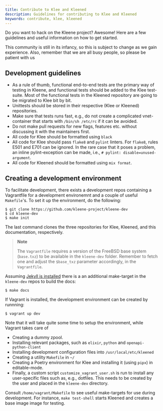 ```yaml
---
title: Contribute to Klee and Kleened
description: Guidelines for contributing to Klee and Kleened
keywords: contribute, klee, kleened
---
```


Do you want to hack on the Kleene project? Awesome!
Here are a few guidelines and useful information on how to get started.

This community is still in its infancy, so this is subject to change as
we gain experience. Also, remember that we are all busy people, so please
be patient with us

## Development guidelines

- As a rule of thumb, functional end-to-end tests are the primary way of testing in
  Kleene, and functional tests should be added to the Klee test-suite. Most of the
  functional tests in the Kleened repository are going to be migrated to Klee bit by bit.
- Unittests should be stored in their respective (Klee or Kleened) repositories.
- Make sure that tests runs fast, e.g., do not create a complicated vnet-container that starts with `/bin/sh /etc/rc`
  if it can be avoided.
- Do not make pull requests for new flags, features etc. without discussing it with
  the maintainers first.
- All code for Klee should be formatted using `black`
- All code for Klee should pass `flake8` and `pylint` linters. For `flake8`, rules E501 and E701 can be ignored.
  In the rare case that it poses a problem, an inline pylint-exception can be made, i.e., `# pylint: disable=unused-argument`.
- All code for Kleened should be formatted using `mix format`.

## Creating a development environment

To facilitate development, there exists a development repos containing a
Vagrantfile for a development environemnt and a couple of useful `Makefile`'s.
To set it up the environment, do the following:

```console
$ git clone https://github.com/kleene-project/kleene-dev
$ cd kleene-dev
$ make init
```

The last command clones the three repositories for Klee, Kleened, and this
documentation, respectively.

> **Note**
>
> The `Vagrantfile` requires a version of the FreeBSD base system (`base.txz`)
> to be available in the `kleene-dev` folder.
> Remember to fetch one and adjust the `$base_txz` parameter accordingly,
> in the `Vagrantfile`.

Assuming [Jekyll is installed](/contribute/contribute-guide/#build-and-preview-the-docs-locally)
there is a an additional make-target in the `kleene-dev` repos to build the
docs:

```console
$ make docs
```

If Vagrant is installed, the development environment can be created by runnning:

```console
$ vagrant up dev
```

Note that it will take quite some time to setup the environment, while Vagrant
takes care of

- Creating a dummy zpool.
- Installing relevant packages, such as `elixir`, `python` and `openapi-python-client`
- Installing development configuration files into `/usr/local/etc/kleened`
- Creating a utility `Makefile` in `~/`
- Creating a Poetry environment for Klee and installing it (using `pipx`) in editable-mode.
- Finally, a custom script `customize_vagrant_user.sh` is run to install any user-specific files such as,
  e.g., dotfiles. This needs to be created by the user and placed in the
  `kleene-dev` directory.

Consult `/home/vagrant/Makefile` to see useful make-targets for use during
development. For instance, `make test-shell` starts Kleened and creates a
base image image for testing.
